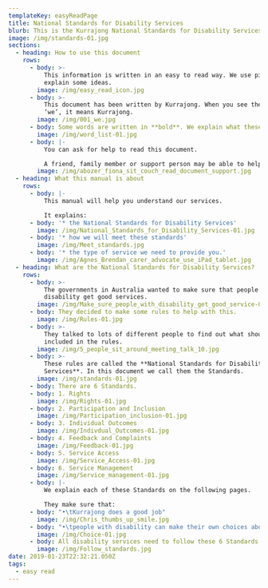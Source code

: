 ```yaml
---
templateKey: easyReadPage
title: National Standards for Disability Services
blurb: This is the Kurrajong National Standards for Disability Services.
image: /img/standards-01.jpg
sections:
  - heading: How to use this document
    rows:
      - body: >-
          This information is written in an easy to read way. We use pictures to
          explain some ideas.
        image: /img/easy_read_icon.jpg
      - body: >-
          This document has been written by Kurrajong. When you see the word
          ‘we’, it means Kurrajong.
        image: /img/001_we.jpg
      - body: Some words are written in **bold**. We explain what these words mean.
        image: /img/word_list-01.jpg
      - body: |-
          You can ask for help to read this document. 

          A friend, family member or support person may be able to help you.
        image: /img/abozer_fiona_sit_couch_read_document_support.jpg
  - heading: What this manual is about
    rows:
      - body: |-
          This manual will help you understand our services.

          It explains:
      - body: '* the National Standards for Disability Services'
        image: /img/National_Standards_for_Disability_Services-01.jpg
      - body: '* how we will meet these standards'
        image: /img/Meet_standards.jpg
      - body: '* the type of service we need to provide you.'
        image: /img/Agnes_Brendan_carer_advocate_use_iPad_tablet.jpg
  - heading: What are the National Standards for Disability Services?
    rows:
      - body: >-
          The governments in Australia wanted to make sure that people with
          disability get good services.
        image: /img/Make_sure_people_with_disability_get_good_service-01.jpg
      - body: They decided to make some rules to help with this.
        image: /img/Rules-01.jpg
      - body: >-
          They talked to lots of different people to find out what should be
          included in the rules.
        image: /img/5_people_sit_around_meeting_talk_10.jpg
      - body: >-
          These rules are called the **National Standards for Disability
          Services**. In this document we call them the Standards.
        image: /img/standards-01.jpg
      - body: There are 6 Standards.
      - body: 1. Rights
        image: /img/Rights-01.jpg
      - body: 2. Participation and Inclusion
        image: /img/Participation_inclusion-01.jpg
      - body: 3. Individual Outcomes
        image: /img/Indivdual_Outcomes-01.jpg
      - body: 4. Feedback and Complaints
        image: /img/Feedback-01.jpg
      - body: 5. Service Access
        image: /img/Service_Access-01.jpg
      - body: 6. Service Management
        image: /img/Service_management-01.jpg
      - body: |-
          We explain each of these Standards on the following pages. 

          They make sure that:
      - body: "•\tKurrajong does a good job"
        image: /img/Chris_thumbs_up_smile.jpg
      - body: "•\tpeople with disability can make their own choices about what they need."
        image: /img/Choice-01.jpg
      - body: All disability services need to follow these 6 Standards.
        image: /img/Follow_standards.jpg
date: 2019-01-23T22:32:21.050Z
tags:
  - easy read
---
```


